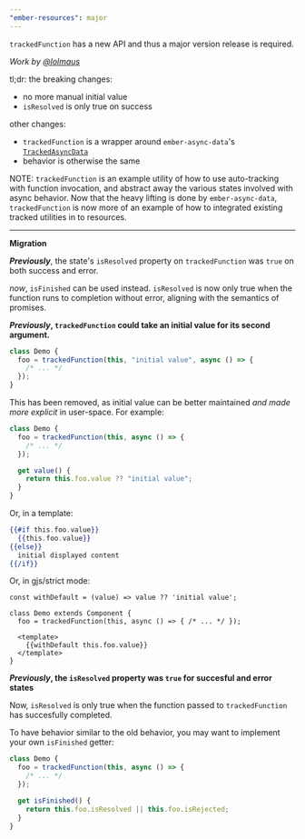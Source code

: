 ```yaml
---
"ember-resources": major
---
```


`trackedFunction` has a new API and thus a major version release is required.

_Work by [@lolmaus](https://github.com/lolmaus)_

tl;dr: the breaking changes:

- no more manual initial value
- `isResolved` is only true on success

other changes:

- `trackedFunction` is a wrapper around `ember-async-data`'s [`TrackedAsyncData`](https://github.com/tracked-tools/ember-async-data/blob/main/ember-async-data/src/tracked-async-data.ts)
- behavior is otherwise the same

NOTE: `trackedFunction` is an example utility of how to use auto-tracking with function invocation,
and abstract away the various states involved with async behavior. Now that the heavy lifting is done by `ember-async-data`,
`trackedFunction` is now more of an example of how to integrated existing tracked utilities in to resources.

---

**Migration**

**_Previously_**, the state's `isResolved` property on `trackedFunction` was `true` on both success and error.

_now_, `isFinished` can be used instead. 
`isResolved` is now only true when the function runs to completion without error, aligning with the semantics of promises.


**_Previously_, `trackedFunction` could take an initial value for its second argument.**

```js
class Demo {
  foo = trackedFunction(this, "initial value", async () => {
    /* ... */
  });
}
```

This has been removed, as initial value can be better maintained _and made more explicit_
in user-space. For example:

```js
class Demo {
  foo = trackedFunction(this, async () => {
    /* ... */
  });

  get value() {
    return this.foo.value ?? "initial value";
  }
}
```

Or, in a template:

```hbs
{{#if this.foo.value}}
  {{this.foo.value}}
{{else}}
  initial displayed content
{{/if}}
```

Or, in gjs/strict mode:

```gjs
const withDefault = (value) => value ?? 'initial value';

class Demo extends Component {
  foo = trackedFunction(this, async () => { /* ... */ });

  <template>
    {{withDefault this.foo.value}}
  </template>
}
```

**_Previously_, the `isResolved` property was `true` for succesful and error states**

Now, `isResolved` is only true when the function passed to `trackedFunction` has succesfully
completed.

To have behavior similar to the old behavior, you may want to implement your own `isFinished` getter:

```js
class Demo {
  foo = trackedFunction(this, async () => {
    /* ... */
  });

  get isFinished() {
    return this.foo.isResolved || this.foo.isRejected;
  }
}
```
